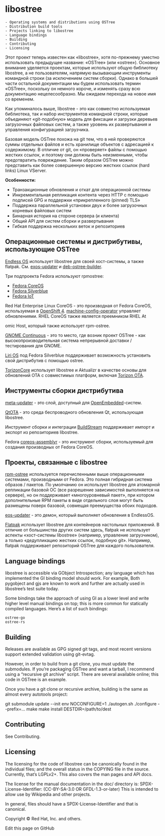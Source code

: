 # libostree

    - Operating systems and distributions using OSTree
    - Distribution build tools
    - Projects linking to libostree
    - Language bindings
    - Building
    - Contributing
    - Licensing

Этот проект теперь известен как «libostree», хотя по-прежнему уместно использовать предыдущее название: «OSTree» (или «ostree»). Основное внимание уделяется проектам, которые используют общую библиотеку libostree, а не пользователям, напрямую вызывающим инструменты командной строки (за исключением систем сборки). Однако в большей части остальной документации мы будем использовать термин «OSTree», поскольку он немного короче, и изменять сразу всю документацию нецелесообразно. Мы ожидаем перехода на новое имя со временем.

Как упоминалось выше, libostree - это как совместно используемая библиотека, так и набор инструментов командной строки, которые объединяют «git-подобную» модель для фиксации и загрузки деревьев загрузочных файловых систем, а также уровень их развертывания и управления конфигурацией загрузчика.

Базовая модель OSTree похожа на git тем, что в ней проверяются суммы отдельных файлов и есть хранилище объектов с адресацией к содержимому. В отличие от git, он «проверяет» файлы с помощью жестких ссылок, и поэтому они должны быть неизменными, чтобы предотвратить повреждение. Таким образом  OSTree можно представить как  более совершенную версию жестких ссылок (hard links) Linux VServer. 

**Особенности:**

- Транзакционные обновления и откат для операционной системы
- Инкрементальная репликация контента через HTTP с помощью подписей GPG и поддержки «прикрепленного (pinned) TLS»
- Поддержка параллельной установки двух и более загрузочных корневых файловых систем
- Бинарная история на стороне сервера (и клиента) 
- Общий API для систем сборки и развертывания 
- Гибкая поддержка нескольких веток и репозиториев


## Операционные системы и дистрибутивы, использующие OSTree 

[Endless OS](https://endlessos.com/) использует libostree для своей хост-системы, а также flatpak. См. [eхos-updater](https://github.com/endlessm/eos-updater)
и [deb-ostree-builder](https://github.com/dbnicholson/deb-ostree-builder). 

Три подпроекта Fedora используют rpmostree: 
- [Fedora CoreOS](https://getfedora.org/en/coreos/)
- [Fedora Silverblue](https://silverblue.fedoraproject.org/)
- [Fedora IoT](https://getfedora.org/iot/)

Red Hat Enterprise Linux CoreOS - это производная от Fedora CoreOS, используемая в [OpenShift 4](https://www.openshift.com/try). 
[machine-config-operator](https://github.com/openshift/machine-config-operator/blob/master/docs/OSUpgrades.md) управляет обновлениями. RHEL CoreOS также является преемником RHEL At

omic Host, который также использует rpm-ostree. 

[GNOME Continuous](https://wiki.gnome.org/action/show//GnomeOS?action=show&redirect=Projects%2FGnomeContinuous) - это то место, где возник проект OSTree - как высокопроизводительная система непрерывной доставки / тестирования для GNOME. 

[Liri OS](https://liri.io/download/silverblue/) под Fedora Silverblue поддерживает возможность установить свой дистрибутив с помощью ostree. 

[TorizonCore](https://developer.toradex.com/knowledge-base/torizoncore-overview) использует libostree и 
Aktualizr в качестве основы для обновлений OTA с совместимых платформ, 
включая [Torizon OTA](https://developer.toradex.com/knowledge-base/torizon-update-system). 

## Инструменты сборки дистрибутива

[meta-updater](https://github.com/advancedtelematic/meta-updater) - это слой, доступный для [OpenEmbedded](http://www.openembedded.org/wiki/Main_Page)-систем.

[QtOTA](https://doc.qt.io/archives/QtOTA/) - это среда беспроводного обновления Qt, использующая libostree.

Инструмент сборки и интеграции [BuildStream](https://github.com/apache/buildstream/) поддерживает импорт и экспорт из репозиториев libostree.

Fedora [coreos-assemblyr](https://github.com/coreos/coreos-assembler) - это инструмент сборки, используемый для создания производных от Fedora CoreOS. 

## Проекты, связанные с libostree

[rpm-ostree](https://github.com/coreos/rpm-ostree) используется перечисленными выше операционными системами, производными от Fedora. Это полная гибридная система образов / пакетов. По умолчанию он использует libostree для атомарной репликации базовой ОС (все разрешение зависимостей выполняется на сервере), но он поддерживает «многоуровневый пакет», при котором дополнительные RPM пакеты в виде отдельного слоя 
могут быть размещены поверх базовой, совмещая преемущества обоих подходов.

[eos-updater](https://github.com/endlessm/eos-updater) - это демон, который выполняет обновления в EndlessOS.

[Flatpak](https://github.com/flatpak/flatpak) использует libostree для контейнеров настольных приложений. В отличие от большинства других систем здесь, flatpak не использует аспекты «хост-системы libostree» (например, управление загрузчиком), а только «дедупликацию жестких ссылок, подобную git». Например, flatpak поддерживает репозиторий OSTree для каждого пользователя. 

## Language bindings

libostree is accessible via GObject Introspection; any language which has implemented the GI binding model should work. For example, Both pygobject and gjs are known to work and further are actually used in libostree’s test suite today.

Some bindings take the approach of using GI as a lower level and write higher level manual bindings on top; this is more common for statically compiled languages. Here’s a list of such bindings:

    ostree-go
    ostree-rs

## Building

Releases are available as GPG signed git tags, and most recent versions support extended validation using git-evtag.

However, in order to build from a git clone, you must update the submodules. If you’re packaging OSTree and want a tarball, I recommend using a “recursive git archive” script. There are several available online; this code in OSTree is an example.

Once you have a git clone or recursive archive, building is the same as almost every autotools project:

git submodule update --init
env NOCONFIGURE=1 ./autogen.sh
./configure --prefix=...
make
make install DESTDIR=/path/to/dest

## Contributing

See Contributing.

## Licensing

The licensing for the code of libostree can be canonically found in the individual files; and the overall status in the COPYING file in the source. Currently, that’s LGPLv2+. This also covers the man pages and API docs.

The license for the manual documentation in the doc/ directory is: SPDX-License-Identifier: (CC-BY-SA-3.0 OR GFDL-1.3-or-later) This is intended to allow use by Wikipedia and other projects.

In general, files should have a SPDX-License-Identifier and that is canonical.

Copyright © Red Hat, Inc. and others.

Edit this page on GitHub
